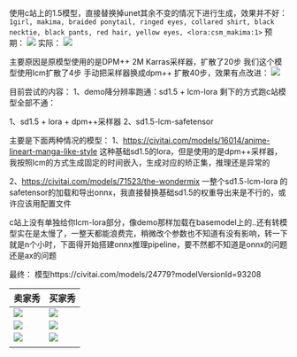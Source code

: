 使用c站上的1.5模型，直接替换掉unet其余不变的情况下进行生成，效果并不好：
`1girl, makima, braided ponytail, ringed eyes, collared shirt, black necktie, black pants, red hair, yellow eyes, <lora:csm_makima:1>`
预期：
![](Pasted%20image%2020250620111523.png)
实际：
![](1ee3ea7a-68c3-46c3-aa9b-89c99b8db5b8.png)

主要原因是原模型使用的是DPM++ 2M Karras采样器，扩散了20步
我们这个模型使用lcm扩散了4步
手动把采样器换成dpm++ 扩散40步，效果有点改进：
![](d68f1e57-91ce-4694-b6d6-9dcbfb3058d2.png)




目前尝试的内容：
1、demo降分辨率跑通：sd1.5 + lcm-lora
剩下的方式跑c站模型全部不通：

1、sd1.5 + lora + dpm++采样器
2、sd1.5-lcm-safetensor


主要是下面两种情况的模型：
1、https://civitai.com/models/16014/anime-lineart-manga-like-style  这种基础sd1.5的lora，但是使用的是dpm++采样器，我按照lcm的方式生成固定的时间嵌入，生成对应的矫正集，推理还是异常的

2、https://civitai.com/models/71523/the-wondermix  一整个sd1.5-lcm-lora 的safetensor的加载和导出onnx，我直接替换基础sd1.5的权重导出来是不行的，或许应该用配置文件

c站上没有单独给你lcm-lora部分，像demo那样加载在basemodel上的..还有转模型实在是太慢了，一整天都能浪费完，稍微改个参数也不知道有没有影响，转一下就是n个小时，下面得开始搭建onnx推理pipeline，要不然都不知道是onnx的问题还是ax的问题


最终：
模型https://civitai.com/models/24779?modelVersionId=93208

| 卖家秀                                      | 买家秀                                      |
| ---------------------------------------- | ---------------------------------------- |
| ![](企业微信截图_17507500681348.png)           | ![](txt2img_output_onnx.png)             |
| ![](Pasted%20image%2020250624153444.png) | ![](txt2img_output_onnx%201.png)         |
| ![](Pasted%20image%2020250626095049.png) | ![](Pasted%20image%2020250626095034.png) |
|                                          |                                          |


